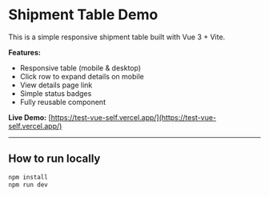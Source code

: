 # Shipment Table Demo

This is a simple responsive shipment table built with Vue 3 + Vite.

**Features:**
- Responsive table (mobile & desktop)
- Click row to expand details on mobile
- View details page link
- Simple status badges
- Fully reusable component

**Live Demo:** [https://test-vue-self.vercel.app/](https://test-vue-self.vercel.app/)

---

## How to run locally

```bash
npm install
npm run dev
